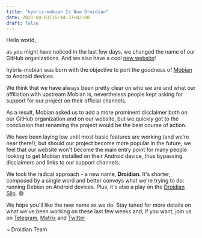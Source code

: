 ```yaml
---
title: "hybris-mobian Is Now Droidian"
date: 2021-04-03T15:44:37+02:00
draft: false
---
```


Hello world, 

as you might have noticed in the last few days, we changed the name of our GitHub organizations. And we also have a cool [new website](https://droidian.org)!

hybris-mobian was born with the objective to port the goodness of [Mobian](https://mobian-project.org) to Android devices.

We think that we have always been pretty clear on who we are and what our affiliation with upstream Mobian is, nevertheless people kept asking for support for our project on their official channels.

As a result, Mobian asked us to add a more prominent disclaimer both on our GitHub organization and on our website, but we quickly got to the conclusion that renaming the project would be the best course of action.

<!--more-->

We have been laying low until most basic features are working (and we're near there!), but should our project become more popular in the future, we feel that our website won't become the main entry point for many people looking to get Mobian installed on their Android device, thus bypassing disclaimers and links to our support channels.

We took the radical approach - a new name, **Droidian**. It's shorter, composed by a single word and better conveys what we're trying to do: running Debian on Android devices. Plus, it's also a play on the [Droidian Slip](https://www.urbandictionary.com/define.php?term=Droidian%20Slip). :smile:

We hope you'll like the new name as we do. Stay tuned for more details on what we've been working on these last few weeks and, if you want, join us on [Telegram](https://t.me/droidian), [Matrix](https://matrix.to/#/#droidian:matrix.org) and [Twitter](https://twitter.com/droidianlinux) 

~ Droidian Team
